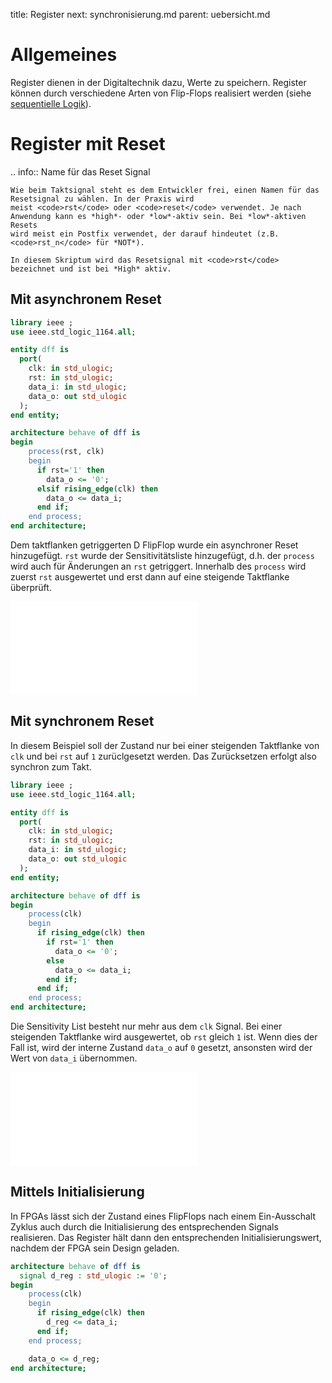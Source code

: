 title: Register
next: synchronisierung.md
parent: uebersicht.md

# Allgemeines

Register dienen in der Digitaltechnik dazu, Werte zu speichern. Register können durch verschiedene Arten von Flip-Flops
realisiert werden (siehe [sequentielle Logik](../grundlagen_der_digitaltechnik/sequentielle_logik.html)).

# Register mit Reset

.. info:: Name für das Reset Signal

    Wie beim Taktsignal steht es dem Entwickler frei, einen Namen für das Resetsignal zu wählen. In der Praxis wird
    meist <code>rst</code> oder <code>reset</code> verwendet. Je nach Anwendung kann es *high*- oder *low*-aktiv sein. Bei *low*-aktiven Resets
    wird meist ein Postfix verwendet, der darauf hindeutet (z.B. <code>rst_n</code> für *NOT*).

    In diesem Skriptum wird das Resetsignal mit <code>rst</code> bezeichnet und ist bei *High* aktiv.

## Mit asynchronem Reset
```vhdl
library ieee ;
use ieee.std_logic_1164.all;

entity dff is
  port(
    clk: in std_ulogic;
    rst: in std_ulogic;
    data_i: in std_ulogic;
    data_o: out std_ulogic
  );
end entity;

architecture behave of dff is
begin
    process(rst, clk)
    begin
      if rst='1' then
        data_o <= '0';
      elsif rising_edge(clk) then
        data_o <= data_i;
      end if;
    end process;
end architecture;
```

Dem taktflanken getriggerten D FlipFlop wurde ein asynchroner Reset hinzugefügt. <code>rst</code> wurde der Sensitivitätsliste hinzugefügt, d.h. der <code>process</code> wird auch für Änderungen an <code>rst</code> getriggert. Innerhalb des <code>process</code> wird zuerst <code>rst</code> ausgewertet und erst dann auf eine steigende Taktflanke überprüft.

![D-Flipflop mit asynchronem Reset](dff_async.svg.tex)

## Mit synchronem Reset

In diesem Beispiel soll der Zustand nur bei einer steigenden Taktflanke von <code>clk</code> und bei <code>rst</code> auf <code>1</code> zurüclgesetzt werden. Das Zurücksetzen erfolgt also synchron zum Takt.

```vhdl
library ieee ;
use ieee.std_logic_1164.all;

entity dff is
  port(
    clk: in std_ulogic;
    rst: in std_ulogic;
    data_i: in std_ulogic;
    data_o: out std_ulogic
  );
end entity;

architecture behave of dff is
begin
    process(clk)
    begin
      if rising_edge(clk) then
        if rst='1' then
          data_o <= '0';
        else
          data_o <= data_i;
        end if;
      end if;
    end process;
end architecture;
```

Die Sensitivity List besteht nur mehr aus dem <code>clk</code> Signal. Bei einer steigenden Taktflanke wird ausgewertet, ob <code>rst</code> gleich <code>1</code> ist. Wenn dies der Fall ist, wird der interne Zustand <code>data_o</code> auf <code>0</code> gesetzt, ansonsten wird der Wert von <code>data_i</code> übernommen.

![D-Flipflop mit synchronem Reset](dff_sync.svg.tex)

## Mittels Initialisierung
In FPGAs lässt sich der Zustand eines FlipFlops nach einem Ein-Ausschalt Zyklus auch durch die Initialisierung des
entsprechenden Signals realisieren. Das Register hält dann den entsprechenden Initialisierungswert, nachdem der FPGA
sein Design geladen.

```vhdl
architecture behave of dff is
  signal d_reg : std_ulogic := '0';
begin
    process(clk)
    begin
      if rising_edge(clk) then
        d_reg <= data_i;
      end if;
    end process;

    data_o <= d_reg;
end architecture;
```